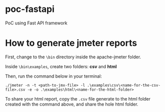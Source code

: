 # poc-fastapi
PoC using Fast API framework

# How to generate jmeter reports

First, change to the `\bin` directory inside the apache-jmeter folder.

Inside `\bin\examples`, create two folders: **csv** and **html**

Then, run the command below in your terminal:
```
./jmeter -n -t <path-to-jmx-file> -l .\examples\csv\<name-for-the-csv-file>.csv -e -o .\examples\html\<name-for-the-html-folder>

```

To share your html report, copy the `.csv` file generate to the html folder created with the command above, and share the hole html folder.
